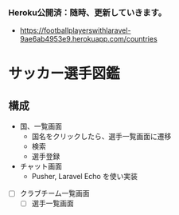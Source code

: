 ### Heroku公開済：随時、更新していきます。
- https://footballplayerswithlaravel-9ae6ab4953e9.herokuapp.com/countries

# サッカー選手図鑑
## 構成
- 国、一覧画面
  - 国名をクリックしたら、選手一覧画面に遷移
  - 検索
  - 選手登録
- チャット画面
  - Pusher, Laravel Echo を使い実装
- [ ] クラブチーム一覧画面
  - [ ] 選手一覧画面
